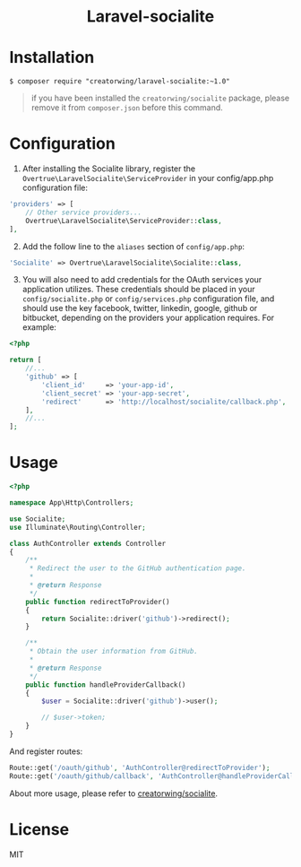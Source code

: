 <h1 align="center"> Laravel-socialite </h1>

# Installation

```
$ composer require "creatorwing/laravel-socialite:~1.0"
```
> if you have been installed the `creatorwing/socialite` package, please remove it from `composer.json` before this command.

# Configuration

1. After installing the Socialite library, register the `Overtrue\LaravelSocialite\ServiceProvider` in your config/app.php configuration file:

  ```php
  'providers' => [
      // Other service providers...
      Overtrue\LaravelSocialite\ServiceProvider::class,
  ],
  ```

2. Add the follow line to the `aliases` section of `config/app.php`:

  ```php
  'Socialite' => Overtrue\LaravelSocialite\Socialite::class,
  ```

3. You will also need to add credentials for the OAuth services your application utilizes. These credentials should be placed in your `config/socialite.php` or `config/services.php` configuration file, and should use the key facebook, twitter, linkedin, google, github or bitbucket, depending on the providers your application requires. For example:
 ```php
 <?php

 return [
     //...
     'github' => [
         'client_id'     => 'your-app-id',
         'client_secret' => 'your-app-secret',
         'redirect'      => 'http://localhost/socialite/callback.php',
     ],
     //...
 ];
 ```

# Usage

```php
<?php

namespace App\Http\Controllers;

use Socialite;
use Illuminate\Routing\Controller;

class AuthController extends Controller
{
    /**
     * Redirect the user to the GitHub authentication page.
     *
     * @return Response
     */
    public function redirectToProvider()
    {
        return Socialite::driver('github')->redirect();
    }

    /**
     * Obtain the user information from GitHub.
     *
     * @return Response
     */
    public function handleProviderCallback()
    {
        $user = Socialite::driver('github')->user();

        // $user->token;
    }
}
```

And register routes:

```php
Route::get('/oauth/github', 'AuthController@redirectToProvider');
Route::get('/oauth/github/callback', 'AuthController@handleProviderCallback');
```

About more usage, please refer to [creatorwing/socialite](https://github.com/creatorwing/socialite).

# License

MIT

